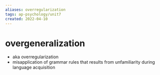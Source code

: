 ```yaml
---
aliases: overregularization
tags: ap-psychology/unit7 
created: 2022-04-10
---
```


# overgeneralization

- aka overregularization
- misapplication of grammar rules that results from unfamiliarity during language acquisition 
